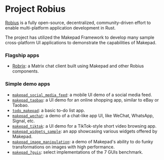 # Project Robius

[Robius](https://github.com/project-robius) is a fully open-source, decentralized, community-driven effort to enable multi-platform application development in Rust.

The project has utilized the Makepad Framework to develop many sample cross-platform UI applications to demonstrate the capabilities of Makepad.

### Flagship apps

* [Robrix](https://github.com/project-robius/robrix): a Matrix chat client built using Makepad and other Robius components.

### Simple demo apps

* [`makepad_social_media_feed`]: a mobile UI demo of a social media feed.
* [`makepad_taobao`]: a UI demo for an online shopping app, similar to eBay or Taobao.
* [`todo_makepad`]: a basic to-do list app.
* [`makepad_wechat`]: a demo of a chat-like app UI, like WeChat, WhatsApp, Signal, etc.
* [`makepad_tiktok`]: a UI demo for a TikTok-style short video browsing app.
* [`makepad_widgets_sample`]: an app showcasing various widgets offered by Makepad.
* [`makepad_image_manipulation`]: a demo of Makepad's ability to do funky transformations on images with high performance.
* [`makepad_7guis`]: select implementations of the 7 GUIs benchmark.



[`makepad_social_media_feed`]: https://github.com/project-robius/makepad_social_media_feed
[`makepad_taobao`]: https://github.com/project-robius/makepad_taobao
[`todo_makepad`]: https://github.com/project-robius/todo_makepad
[`makepad_wechat`]: https://github.com/project-robius/makepad_wechat
[`makepad_tiktok`]: https://github.com/project-robius/makepad_tiktok
[`makepad_widgets_sample`]: https://github.com/project-robius/makepad_widgets_sample
[`makepad_image_manipulation`]: https://github.com/project-robius/makepad_image_manipulation
[`makepad_7guis`]: https://github.com/project-robius/makepad_7guis

